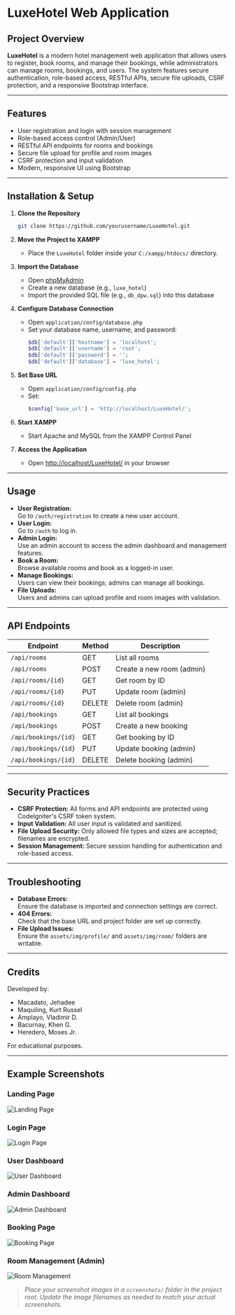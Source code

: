 # LuxeHotel Web Application

## Project Overview

**LuxeHotel** is a modern hotel management web application that allows users to register, book rooms, and manage their bookings, while administrators can manage rooms, bookings, and users. The system features secure authentication, role-based access, RESTful APIs, secure file uploads, CSRF protection, and a responsive Bootstrap interface.

---

## Features

- User registration and login with session management
- Role-based access control (Admin/User)
- RESTful API endpoints for rooms and bookings
- Secure file upload for profile and room images
- CSRF protection and input validation
- Modern, responsive UI using Bootstrap

---

## Installation & Setup

1. **Clone the Repository**
   ```bash
   git clone https://github.com/yourusername/LuxeHotel.git
   ```

2. **Move the Project to XAMPP**
   - Place the `LuxeHotel` folder inside your `C:/xampp/htdocs/` directory.

3. **Import the Database**
   - Open [phpMyAdmin](http://localhost/phpmyadmin)
   - Create a new database (e.g., `luxe_hotel`)
   - Import the provided SQL file (e.g., `db_dpw.sql`) into this database

4. **Configure Database Connection**
   - Open `application/config/database.php`
   - Set your database name, username, and password:
     ```php
     $db['default']['hostname'] = 'localhost';
     $db['default']['username'] = 'root';
     $db['default']['password'] = '';
     $db['default']['database'] = 'luxe_hotel';
     ```

5. **Set Base URL**
   - Open `application/config/config.php`
   - Set:
     ```php
     $config['base_url'] = 'http://localhost/LuxeHotel/';
     ```

6. **Start XAMPP**
   - Start Apache and MySQL from the XAMPP Control Panel

7. **Access the Application**
   - Open [http://localhost/LuxeHotel/](http://localhost/LuxeHotel/) in your browser

---

## Usage

- **User Registration:**  
  Go to `/auth/registration` to create a new user account.
- **User Login:**  
  Go to `/auth` to log in.
- **Admin Login:**  
  Use an admin account to access the admin dashboard and management features.
- **Book a Room:**  
  Browse available rooms and book as a logged-in user.
- **Manage Bookings:**  
  Users can view their bookings; admins can manage all bookings.
- **File Uploads:**  
  Users and admins can upload profile and room images with validation.

---

## API Endpoints

| Endpoint                | Method | Description                |
|-------------------------|--------|----------------------------|
| `/api/rooms`            | GET    | List all rooms             |
| `/api/rooms`            | POST   | Create a new room (admin)  |
| `/api/rooms/{id}`       | GET    | Get room by ID             |
| `/api/rooms/{id}`       | PUT    | Update room (admin)        |
| `/api/rooms/{id}`       | DELETE | Delete room (admin)        |
| `/api/bookings`         | GET    | List all bookings          |
| `/api/bookings`         | POST   | Create a new booking       |
| `/api/bookings/{id}`    | GET    | Get booking by ID          |
| `/api/bookings/{id}`    | PUT    | Update booking (admin)     |
| `/api/bookings/{id}`    | DELETE | Delete booking (admin)     |

---

## Security Practices

- **CSRF Protection:** All forms and API endpoints are protected using CodeIgniter's CSRF token system.
- **Input Validation:** All user input is validated and sanitized.
- **File Upload Security:** Only allowed file types and sizes are accepted; filenames are encrypted.
- **Session Management:** Secure session handling for authentication and role-based access.

---

## Troubleshooting

- **Database Errors:**  
  Ensure the database is imported and connection settings are correct.
- **404 Errors:**  
  Check that the base URL and project folder are set up correctly.
- **File Upload Issues:**  
  Ensure the `assets/img/profile/` and `assets/img/room/` folders are writable.

---

## Credits

Developed by:
- Macadato, Jehadee
- Maquiling, Kurt Russel
- Amplayo, Vladimir D.
- Bacurnay, Khen G.
- Heredero, Moses Jr.

For educational purposes.

---

## Example Screenshots

### Landing Page
![Landing Page](screenshots/landing_page.png)

### Login Page
![Login Page](screenshots/login_page.png)

### User Dashboard
![User Dashboard](screenshots/user_dashboard.png)

### Admin Dashboard
![Admin Dashboard](screenshots/admin_dashboard.png)

### Booking Page
![Booking Page](screenshots/booking_page.png)

### Room Management (Admin)
![Room Management](screenshots/room_management.png)

> _Place your screenshot images in a `screenshots/` folder in the project root. Update the image filenames as needed to match your actual screenshots._
